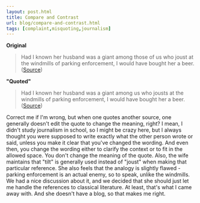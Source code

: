 ```yaml
---
layout: post.html
title: Compare and Contrast
url: blog/compare-and-contrast.html
tags: [complaint,misquoting,journalism]
---
```

**Original**

> Had I known her husband was a giant among those of us who joust at the windmills of parking enforcement, I would have bought her a beer. ([Source](/blog/this-man-my-hero))

**"Quoted"**

> Had I known her husband was a giant among us who jousts at the windmills of parking enforcement, I would have bought her a beer. ([Source](http://www.expressnightout.com/content/2009/03/a_local_hero.php))

Correct me if I'm wrong, but when one quotes another source, one generally doesn't edit the quote to change the meaning, right? I mean, I didn't study journalism in school, so I might be crazy here, but I always thought you were supposed to write exactly what the other person wrote or said, unless you make it clear that you've changed the wording. And even then, you change the wording either to clarify the context or to fit in the allowed space. You don't change the meaning of the quote. Also, the wife maintains that "tilt" is generally used instead of "joust" when making that particular reference. She also feels that the analogy is slightly flawed - parking enforcement is an actual enemy, so to speak, unlike the windmills. We had a nice discussion about it, and we decided that she should just let me handle the references to classical literature. At least, that's what I came away with. And she doesn't have a blog, so that makes me right.
